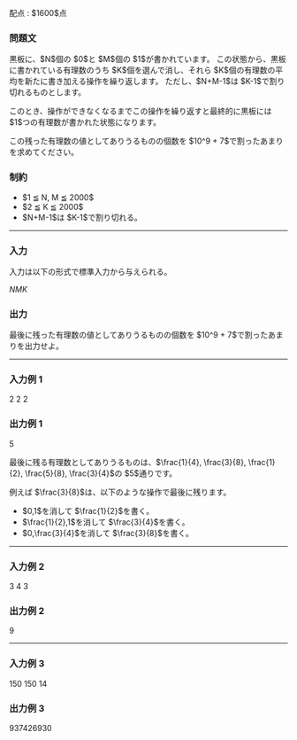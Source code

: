 
<div>

<span>

<span>

<p>
配点 : $1600$点
</p>

<div>

<section>

### **問題文**

<p>
黒板に、$N$個の $0$と $M$個の $1$が書かれています。
この状態から、黒板に書かれている有理数のうち $K$個を選んで消し、それら $K$個の有理数の平均を新たに書き加える操作を繰り返します。
ただし、$N+M-1$は $K-1$で割り切れるものとします。
</p>

<p>
このとき、操作ができなくなるまでこの操作を繰り返すと最終的に黒板には $1$つの有理数が書かれた状態になります。
</p>

<p>
この残った有理数の値としてありうるものの個数を $10^9 + 7$で割ったあまりを求めてください。
</p>

</section>

</div>

<div>

<section>

### **制約**

<ul>

<li>
$1 ≦ N, M ≦ 2000$
</li>

<li>
$2 ≦ K ≦ 2000$
</li>

<li>
$N+M-1$は $K-1$で割り切れる。
</li>

</ul>

</section>

</div>

---

<div>

<div>

<section>

### **入力**

<p>
入力は以下の形式で標準入力から与えられる。
</p>

<div>

$N$$M$$K$
</div>

</section>

</div>

<div>

<section>

### **出力**

<p>
最後に残った有理数の値としてありうるものの個数を $10^9 + 7$で割ったあまりを出力せよ。
</p>

</section>

</div>

</div>

---

<div>

<section>

### **入力例 1**

<div>

2 2 2

</div>

</section>

</div>

<div>

<section>

### **出力例 1**

<div>

5

</div>

<p>
最後に残る有理数としてありうるものは、$\frac{1}{4}, \frac{3}{8}, \frac{1}{2}, \frac{5}{8}, \frac{3}{4}$の $5$通りです。
</p>

<p>
例えば $\frac{3}{8}$は、以下のような操作で最後に残ります。
</p>

<ul>

<li>
$0,1$を消して $\frac{1}{2}$を書く。
</li>

<li>
$\frac{1}{2},1$を消して $\frac{3}{4}$を書く。
</li>

<li>
$0,\frac{3}{4}$を消して $\frac{3}{8}$を書く。
</li>

</ul>

</section>

</div>

---

<div>

<section>

### **入力例 2**

<div>

3 4 3

</div>

</section>

</div>

<div>

<section>

### **出力例 2**

<div>

9

</div>

</section>

</div>

---

<div>

<section>

### **入力例 3**

<div>

150 150 14

</div>

</section>

</div>

<div>

<section>

### **出力例 3**

<div>

937426930

</div>

</section>

</div>

</span>

</span>

</div>
